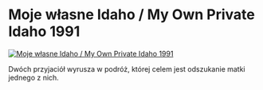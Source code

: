 Moje własne Idaho / My Own Private Idaho 1991 
=============
[![Moje własne Idaho / My Own Private Idaho 1991 ](http://vidos.pl/images/player.gif)](http://vidos.pl/moje-wlasne-idaho-my-own-private-idaho-1991)

 Dwóch przyjaciół wyrusza w podróż, której celem jest odszukanie matki jednego z nich.
